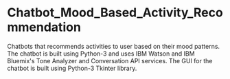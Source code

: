 # Chatbot_Mood_Based_Activity_Recommendation
Chatbots that recommends activities to user based on their mood patterns. The chatbot is built using Python-3 and uses IBM Watson and IBM Bluemix's Tone Analyzer and Conversation API services. The GUI for the chatbot is built using Python-3 Tkinter library. 

